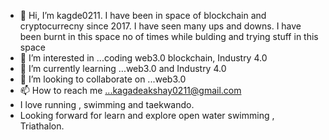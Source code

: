 - 👋 Hi, I’m kagde0211. I have been in space of blockchain and cryptocurrecny since 2017. I have seen many ups and downs. I have been burnt in this space no of times while bulding and trying stuff in this space
- 👀 I’m interested in ...coding web3.0 blockchain, Industry 4.0
- 🌱 I’m currently learning ...web3.0 and Industry 4.0
- 💞️ I’m looking to collaborate on ...web3.0
- 📫 How to reach me ...kagadeakshay0211@gmail.com
- I love running , swimming and taekwando.
- Looking forward for learn and explore open water swimming , Triathalon.
